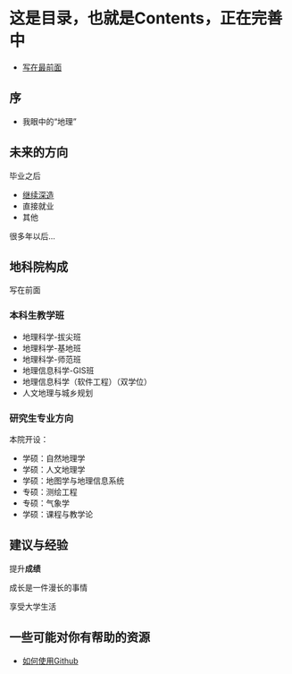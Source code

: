 # 这是目录，也就是Contents，正在完善中
- [写在最前面](README.md)

## 序
- 我眼中的“地理”

## 未来的方向
毕业之后
- [继续深造](1AboutFuture\TuiMian.md)
- 直接就业
- 其他

很多年以后...

## 地科院构成
写在前面
### 本科生教学班
- 地理科学-拔尖班
- 地理科学-基地班
- 地理科学-师范班
- 地理信息科学-GIS班
- 地理信息科学（软件工程）（双学位）
- 人文地理与城乡规划
### 研究生专业方向
本院开设：
- 学硕：自然地理学
- 学硕：人文地理学
- 学硕：地图学与地理信息系统
- 专硕：测绘工程
- 专硕：气象学
- 学硕：课程与教学论

## 建议与经验
提升**成绩**

成长是一件漫长的事情

享受大学生活

## 一些可能对你有帮助的资源
<!-- - [为什么要使用PARA笔记](Resources) -->
- [如何使用Github](4Resources\HowtoUseGithub.md)

